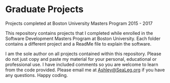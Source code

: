 # Graduate Projects
Projects completed at Boston University Masters Program 2015 - 2017

This repository contains projects that I completed while enrolled in the Software Development Masters Program at Boston University. Each folder contains a different project and a ReadMe file to explain the software.

I am the sole author on all projects contained within this repository. Please do not just copy and paste my material for your personal, educational or professional use. I have included comments so you are welcome to learn from the code provided. Please email me at Ashley@SeaLeg.org if you have any questions. Happy coding.
